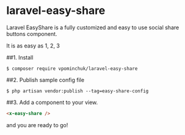 # laravel-easy-share
Laravel EasyShare is a fully customized and easy to use social share buttons component.

It is as easy as 1, 2, 3

##1. Install
```shell
$ composer require vpominchuk/laravel-easy-share
```

##2. Publish sample config file
```shell
$ php artisan vendor:publish --tag=easy-share-config
```

##3. Add a component to your view.
```html
<x-easy-share />
```
and you are ready to go!
